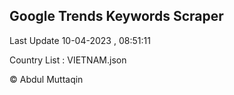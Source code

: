 

## Google Trends Keywords Scraper 
 
Last Update 10-04-2023 , 08:51:11

Country List :
VIETNAM.json



© Abdul Muttaqin 
